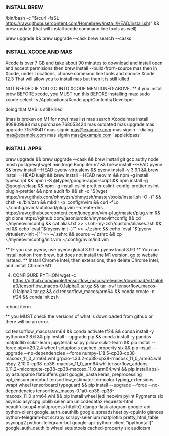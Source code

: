 ### INSTALL BREW
/bin/bash -c "$(curl -fsSL https://raw.githubusercontent.com/Homebrew/install/HEAD/install.sh)" && brew update
(that will install xcode command line tools as well)

brew upgrade && brew upgrade --cask
brew search --casks

### INSTALL XCODE AND MAS
Xcode is over 7 GB and take about 90 minutes to download and install
open and accept permisions
then brew install --build-from-source mas
then in Xcode, under Locations, choose command line tools and choose Xcode 12.3
That will allow you to install mas
but then it is still killed

NOT NEEDED IF YOU GO INTO XCODE MENTIONED ABOVE. 
** if you install brew BEFORE xcode, you MUST run this BEFORE installing mas: 
sudo xcode-select -s /Applications/Xcode.app/Contents/Developer

doing that MAS is still killed

(mas is broken on M1 for now)
mas list
mas search Xcode
mas install 808809998
mas purchase 768053424
mas outdated
mas upgrade
mas upgrade 715768417
mas signin mas@example.com
mas signin --dialog mas@example.com
mas signin mas@example.com 'appleidpass'

### INSTALL APPS
brew upgrade && brew upgrade --cask && brew install git gcc authy node mosh postgresql wget miniforge Boop iterm2 && brew install --HEAD pyenv && brew install --HEAD pyenv-virtualenv && pyenv install -v 3.9.1 && brew install --HEAD luajit && brew install --HEAD neovim && npm -g install typescript && npm i -S @types/google-apps-script && npm install -g @google/clasp && npm -g install eslint prettier eslint-config-prettier eslint-plugin-prettier && npm audit fix && sh -c "$(wget https://raw.github.com/ohmyzsh/ohmyzsh/master/tools/install.sh -O -)" && chsh -s /bin/zsh && mkdir -p .config/nvim && curl -fLo ~/.config/nvim/autoload/plug.vim --create-dirs https://raw.githubusercontent.com/junegunn/vim-plug/master/plug.vim && git clone https://github.com/jasonjurotich/myneovimconfig && cd ~/myneovimconfig && cat alias.txt >> ~/.oh-my-zsh/custom/aliases.zsh && cd && echo 'eval "$(pyenv init -)"' >> ~/.zshrc && echo 'eval "$(pyenv virtualenv-init -)"' >> ~/.zshrc && source ~/.zshrc && cp ~/myneovimconfig/init.vim ~/.config/nvim/init.vim

** IF you use pyenv, use pyenv global 3.9.1 or pyenv local 3.9.1
** You can install notion from brew, but does not install the M1 version, go to website instead.
** Install Chrome Intel, then extensions, then delete Chrome Intel, and install Chrome M1

4. CONFIGURE PYTHON
wget -c https://github.com/apple/tensorflow_macos/releases/download/v0.1alpha0/tensorflow_macos-0.1alpha0.tar.gz && tar -xvf tensorflow_macos-0.1alpha0.tar.gz && cd tensorflow_macos/arm64 && conda create -n tf24 && conda init zsh 

reboot iterm

** you MUST check the versions of what is downloaded from github or there will be an error. 

cd tensorflow_macos/arm64 && conda activate tf24 && conda install -y python==3.8.6 && pip install --upgrade pip && conda install -y pandas matplotlib scikit-learn jupyterlab scipy pillow scikit-learn && pip install --force pip==20.2.4 wheel setuptools cached-property six && pip install --upgrade --no-dependencies --force numpy-1.18.5-cp38-cp38-macosx_11_0_arm64.whl grpcio-1.33.2-cp38-cp38-macosx_11_0_arm64.whl h5py-2.10.0-cp38-cp38-macosx_11_0_arm64.whl tensorflow_addons-0.11.2+mlcompute-cp38-cp38-macosx_11_0_arm64.whl && pip install absl-py astunparse flatbuffers gast google_pasta keras_preprocessing opt_einsum protobuf tensorflow_estimator termcolor typing_extensions wrapt wheel tensorboard typeguard && pip install --upgrade --force --no-dependencies tensorflow_macos-0.1a0-cp38-cp38-macosx_11_0_arm64.whl && pip install wheel jedi neovim pylint Pygments six asyncio asyncpg joblib selenium unicodedata2 requests-html beautifulsoup4 multiprocess httplib2 django flask aiogram google-api-python-client google_auth_oauthlib google_spreadsheet py-cpuinfo glances python-telegram-bot scrapy scrapy-selenium matplotlib pretty_html_table psycopg2 python-telegram-bot google-api-python-client "ipython[all]" google_auth_oauthlib wheel setuptools cached-property six audiotsm
```

